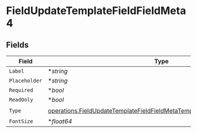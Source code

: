 # FieldUpdateTemplateFieldFieldMeta4


## Fields

| Field                                                                                                                                                                    | Type                                                                                                                                                                     | Required                                                                                                                                                                 | Description                                                                                                                                                              |
| ------------------------------------------------------------------------------------------------------------------------------------------------------------------------ | ------------------------------------------------------------------------------------------------------------------------------------------------------------------------ | ------------------------------------------------------------------------------------------------------------------------------------------------------------------------ | ------------------------------------------------------------------------------------------------------------------------------------------------------------------------ |
| `Label`                                                                                                                                                                  | **string*                                                                                                                                                                | :heavy_minus_sign:                                                                                                                                                       | N/A                                                                                                                                                                      |
| `Placeholder`                                                                                                                                                            | **string*                                                                                                                                                                | :heavy_minus_sign:                                                                                                                                                       | N/A                                                                                                                                                                      |
| `Required`                                                                                                                                                               | **bool*                                                                                                                                                                  | :heavy_minus_sign:                                                                                                                                                       | N/A                                                                                                                                                                      |
| `ReadOnly`                                                                                                                                                               | **bool*                                                                                                                                                                  | :heavy_minus_sign:                                                                                                                                                       | N/A                                                                                                                                                                      |
| `Type`                                                                                                                                                                   | [operations.FieldUpdateTemplateFieldFieldMetaTemplatesFieldsResponse200Type](../../models/operations/fieldupdatetemplatefieldfieldmetatemplatesfieldsresponse200type.md) | :heavy_check_mark:                                                                                                                                                       | N/A                                                                                                                                                                      |
| `FontSize`                                                                                                                                                               | **float64*                                                                                                                                                               | :heavy_minus_sign:                                                                                                                                                       | N/A                                                                                                                                                                      |